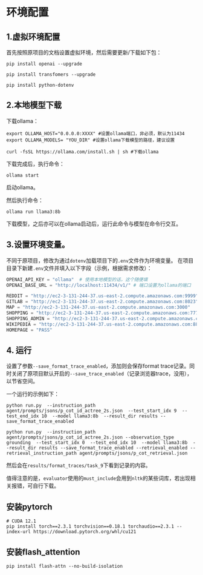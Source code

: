 # 环境配置

## 1.虚拟环境配置
首先按照原项目的文档设置虚拟环境，然后需要更新/下载如下包：
```shell
pip install openai --upgrade

pip install transfomers --upgrade

pip install python-dotenv
```

## 2.本地模型下载

下载ollama：
```shell
export OLLAMA_HOST="0.0.0.0:XXXX" #设置ollama端口，非必须，默认为11434
export OLLAMA_MODELS= "YOU_DIR" #设置ollama下载模型的路径，建议设置

curl -fsSL https://ollama.com/install.sh | sh #下载ollama
```

下载完成后，执行命令：
```shell
ollama start
```
启动ollama。

然后执行命令：
```shell
ollama run llama3:8b
```
下载模型，之后亦可以在ollama启动后，运行此命令与模型在命令行交互。

## 3.设置环境变量。
不同于原项目，修改为通过`dotenv`加载项目下的`.env`文件作为环境变量。
在项目目录下新建`.env`文件并填入以下字段（示例，根据需求修改）：
```python
OPENAI_API_KEY = "ollama"  # 使用本地模型的话，这个随便填
OPENAI_BASE_URL = "http://localhost:11434/v1/" # 端口设置为ollama的端口

REDDIT = "http://ec2-3-131-244-37.us-east-2.compute.amazonaws.com:9999"
GITLAB = "http://ec2-3-131-244-37.us-east-2.compute.amazonaws.com:8023"
MAP = "http://ec2-3-131-244-37.us-east-2.compute.amazonaws.com:3000"
SHOPPING = "http://ec2-3-131-244-37.us-east-2.compute.amazonaws.com:7770"
SHOPPING_ADMIN = "http://ec2-3-131-244-37.us-east-2.compute.amazonaws.com:7780/admin"
WIKIPEDIA = "http://ec2-3-131-244-37.us-east-2.compute.amazonaws.com:8888/wikipedia_en_all_maxi_2022-05/A/User:The_other_Kiwix_guy/Landing"
HOMEPAGE = "PASS"
```

## 4. 运行
设置了参数`--save_format_trace_enabled`，添加则会保存format trace记录。同时关闭了原项目默认开启的`--save_trace_enabled`（记录浏览器trace，没用），以节省空间。

一个运行的示例如下：
```shell
python run.py  --instruction_path agent/prompts/jsons/p_cot_id_actree_2s.json  --test_start_idx 9  --test_end_idx 10  --model llama3:8b  --result_dir results --save_format_trace_enabled
```

```shell
python run.py  --instruction_path agent/prompts/jsons/p_cot_id_actree_2s.json --observation_type grounding  --test_start_idx 0  --test_end_idx 10  --model llama3:8b  --result_dir results --save_format_trace_enabled --retrieval_enabled --retrieval_instruction_path agent/prompts/jsons/p_cot_retrieval.json
```
然后会在`results/format_traces/task_9`下看到记录的内容。

值得注意的是，`evaluator`使用的`must_include`会用到`nltk`的某些词库，若出现相关报错，可自行下载。

## 安装pytorch
```shell
# CUDA 12.1
pip install torch==2.3.1 torchvision==0.18.1 torchaudio==2.3.1 --index-url https://download.pytorch.org/whl/cu121
```

## 安装flash_attention
```shell
pip install flash-attn --no-build-isolation
```